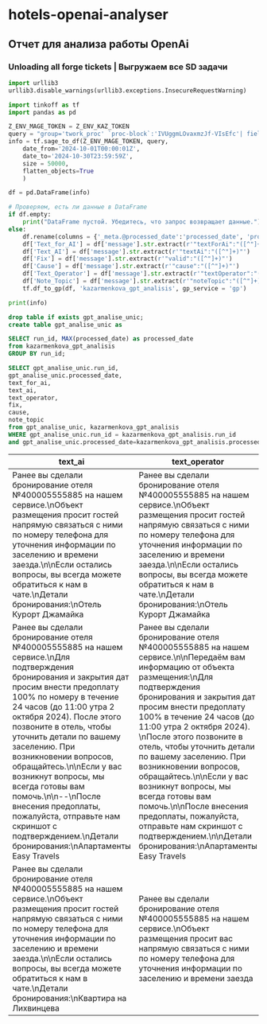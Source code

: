 # hotels-openai-analyser

## Отчет для анализа работы OpenAi

### Unloading all forge tickets | Выгружаем все SD задачи

```py
import urllib3
urllib3.disable_warnings(urllib3.exceptions.InsecureRequestWarning)
```

```py
import tinkoff as tf
import pandas as pd

Z_ENV_MAGE_TOKEN = Z_ENV_KAZ_TOKEN
query = "group='twork_proc' `proc-block`:'IVUggmLOvaxmzJf-VIsEfc'| fields _meta.@processed_date,`proc-run-id`, message"
info = tf.sage_to_df(Z_ENV_MAGE_TOKEN, query,
    date_from='2024-10-01T00:00:01Z',
    date_to='2024-10-30T23:59:59Z',
    size = 50000,
    flatten_objects=True
    )

df = pd.DataFrame(info)

# Проверяем, есть ли данные в DataFrame
if df.empty:
    print("DataFrame пустой. Убедитесь, что запрос возвращает данные.")
else:
    df.rename(columns = {'_meta.@processed_date':'processed_date', 'proc-run-id':'run_id'}, inplace = True )
    df['Text_for_AI'] = df['message'].str.extract(r'"textForAi":"([^"]+)"')
    df['Text_AI'] = df['message'].str.extract(r'"textAi":"([^"]+)"')
    df['Fix'] = df['message'].str.extract(r'"valid":"([^"]+)"')
    df['Cause'] = df['message'].str.extract(r'"cause":"([^"]+)"')
    df['Text_Operator'] = df['message'].str.extract(r'"textOperator":"([^"]+)"')
    df['Note_Topic'] = df['message'].str.extract(r'"noteTopic":"([^"]+)"')
    tf.df_to_gp(df, 'kazarmenkova_gpt_analisis', gp_service = 'gp')

print(info)
```

```sql
drop table if exists gpt_analise_unic;
create table gpt_analise_unic as

SELECT run_id, MAX(processed_date) as processed_date
from kazarmenkova_gpt_analisis
GROUP BY run_id;

SELECT gpt_analise_unic.run_id, 
gpt_analise_unic.processed_date, 
text_for_ai, 
text_ai,
text_operator,
fix,
cause,
note_topic
from gpt_analise_unic, kazarmenkova_gpt_analisis
WHERE gpt_analise_unic.run_id = kazarmenkova_gpt_analisis.run_id 
and gpt_analise_unic.processed_date=kazarmenkova_gpt_analisis.processed_date
```

|text_ai | text_operator | fix | cause | note_topic|
|--- | --- | --- | --- | ---|
|Ранее вы   сделали бронирование отеля №400005555885 на нашем сервисе.\nОбъект размещения   просит гостей напрямую связаться с ними по номеру телефона для уточнения   информации по заселению и времени заезда.\n\nЕсли остались вопросы, вы всегда   можете обратиться к нам в чате.\nДетали бронирования:\nОтель Курорт   Джамайка | Ранее вы сделали бронирование   отеля №400005555885 на нашем сервисе.\nОбъект размещения просит гостей   напрямую связаться с ними по номеру телефона для уточнения информации по   заселению и времени заезда.\n\nЕсли остались вопросы, вы всегда можете   обратиться к нам в чате.\nДетали бронирования:\nОтель Курорт   Джамайка | Нет |  | Отель просит гостя связаться с   ним|
|Ранее вы   сделали бронирование отеля №400005555885 на нашем сервисе.\nДля подтверждения   бронирования и закрытия дат просим внести предоплату 100% по номеру   в течение 24 часов (до 11:00 утра 2 октября 2024). После   этого позвоните в отель, чтобы уточнить детали по вашему заселению. При   возникновении вопросов, обращайтесь.\n\nЕсли у вас возникнут вопросы, мы   всегда готовы вам помочь.\n\n--\nПосле внесения предоплаты, пожалуйста,   отправьте нам скриншот с подтверждением.\nДетали бронирования:\nАпартаменты   Easy Travels | Ранее вы сделали бронирование   отеля №400005555885 на нашем сервисе.\n\nПередаём вам информацию от объекта   размещения:\nДля подтверждения бронирования и закрытия дат просим внести   предоплату 100% в течение 24 часов (до 11:00 утра 2 октября   2024). \nПосле этого позвоните в отель, чтобы уточнить детали по вашему   заселению. При возникновении вопросов, обращайтесь.\n\nЕсли у вас возникнут   вопросы, мы всегда готовы вам помочь.\n\nПосле внесения предоплаты,   пожалуйста, отправьте нам скриншот с подтверждением.\n\nДетали   бронирования:\nАпартаменты Easy   Travels | Да | Текст не френдли, необходимы   небольшие правки | Сообщает о необходимости внести   депозит или предоплату|
|Ранее вы   сделали бронирование отеля №400005555885 на нашем сервисе.\nОбъект размещения   просит гостей напрямую связаться с ними по номеру телефона для уточнения   информации по заселению и времени заезда.\n\nЕсли остались вопросы, вы всегда   можете обратиться к нам в чате.\nДетали бронирования:\nКвартира на   Лихвинцева | Ранее вы сделали бронирование   отеля №400005555885 на нашем сервисе.\nОбъект размещения просит вас напрямую   связаться с ними по номеру телефона для уточнения информации по заселению и   времени заезда | Да | Текст не френдли, необходимы   небольшие правки | Отель просит гостя связаться с   ним|
